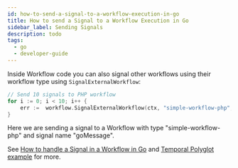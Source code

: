 ```yaml
---
id: how-to-send-a-signal-to-a-workflow-execution-in-go
title: How to send a Signal to a Workflow Execution in Go
sidebar_label: Sending Signals
description: todo
tags:
  - go
  - developer-guide
---
```



Inside Workflow code you can also signal other workflows using their workflow type using `SignalExternalWorkflow`:

```go
// Send 10 signals to PHP workflow
for i := 0; i < 10; i++ {
    err :=  workflow.SignalExternalWorkflow(ctx, "simple-workflow-php", "", "goMessage", "Hello from Go workflow: "+strconv.Itoa(i)).Get(ctx, nil)
}
```

Here we are sending a signal to a Workflow with type "simple-workflow-php" and signal name "goMessage".

See [How to handle a Signal in a Workflow in Go](https://docs.temporal.io/docs/go/how-to-handle-a-signal-in-a-workflow-in-go) and [Temporal Polyglot example](https://github.com/tsurdilo/temporal-polyglot) for more.
